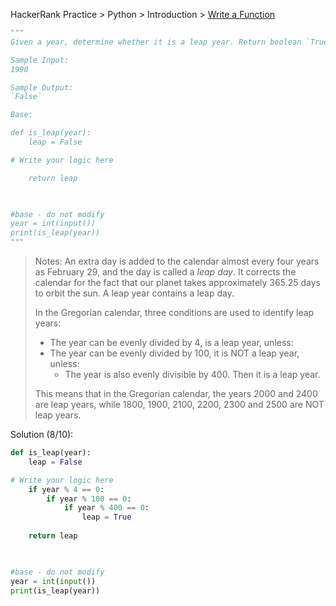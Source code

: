 HackerRank
Practice > Python > Introduction > [Write a Function](https://www.hackerrank.com/challenges/write-a-function/problem)

```py
"""
Given a year, determine whether it is a leap year. Return boolean `True`, otherwise return `False`.

Sample Input:
1990

Sample Output:
`False`

Base:

def is_leap(year):
	leap = False

# Write your logic here

	return leap

  

#base - do not modify
year = int(input())
print(is_leap(year))
"""
```

>Notes:
>An extra day is added to the calendar almost every four years as February 29, and the day is called a _leap day_. It corrects the calendar for the fact that our planet takes approximately 365.25 days to orbit the sun. A leap year contains a leap day.
>
>In the Gregorian calendar, three conditions are used to identify leap years:
>
>-   The year can be evenly divided by 4, is a leap year, unless:
>    -   The year can be evenly divided by 100, it is NOT a leap year, unless:
>        -   The year is also evenly divisible by 400. Then it is a leap year.
>
>This means that in the Gregorian calendar, the years 2000 and 2400 are leap years, while 1800, 1900, 2100, 2200, 2300 and 2500 are NOT leap years.

Solution (8/10):
```py
def is_leap(year):
    leap = False

# Write your logic here
    if year % 4 == 0:
        if year % 100 == 0:
            if year % 400 == 0:
                leap = True
                            
    return leap

  

#base - do not modify
year = int(input())
print(is_leap(year))
```